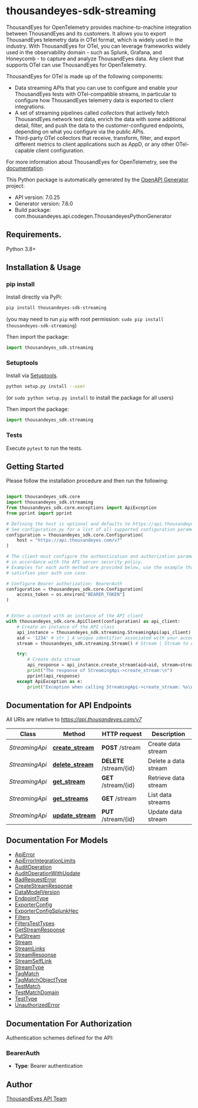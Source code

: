 # thousandeyes-sdk-streaming
ThousandEyes for OpenTelemetry provides machine-to-machine integration between ThousandEyes and its customers. It allows you to export ThousandEyes telemetry data in OTel format, which is widely used in the industry. With ThousandEyes for OTel, you can leverage frameworks widely used in the observability domain - such as Splunk, Grafana, and Honeycomb - to capture and analyze ThousandEyes data. Any client that supports OTel can use ThousandEyes for OpenTelemetry.

ThousandEyes for OTel is made up of the following components:

* Data streaming APIs that you can use to configure and enable your ThousandEyes tests with OTel-compatible streams,
in particular to configure how ThousandEyes telemetry data is exported to client integrations.
* A set of streaming pipelines called _collectors_ that actively fetch ThousandEyes network test data, enrich the data with some additional
detail, filter, and push the data to the customer-configured endpoints, depending on what you configure via the public APIs.
* Third-party OTel collectors that receive, transform, filter, and export different metrics to client applications such as AppD, or any other OTel-capable client
configuration.

For more information about ThousandEyes for OpenTelemetry, see the [documentation](https://docs.thousandeyes.com/product-documentation/api/opentelemetry).


This Python package is automatically generated by the [OpenAPI Generator](https://openapi-generator.tech) project:

- API version: 7.0.25
- Generator version: 7.6.0
- Build package: com.thousandeyes.api.codegen.ThousandeyesPythonGenerator

## Requirements.

Python 3.8+

## Installation & Usage
### pip install

Install directly via PyPi:

```sh
pip install thousandeyes-sdk-streaming
```
(you may need to run `pip` with root permission: `sudo pip install thousandeyes-sdk-streaming`)

Then import the package:
```python
import thousandeyes_sdk.streaming
```

### Setuptools

Install via [Setuptools](http://pypi.python.org/pypi/setuptools).

```sh
python setup.py install --user
```
(or `sudo python setup.py install` to install the package for all users)

Then import the package:
```python
import thousandeyes_sdk.streaming
```

### Tests

Execute `pytest` to run the tests.

## Getting Started

Please follow the installation procedure and then run the following:

```python

import thousandeyes_sdk.core
import thousandeyes_sdk.streaming
from thousandeyes_sdk.core.exceptions import ApiException
from pprint import pprint

# Defining the host is optional and defaults to https://api.thousandeyes.com/v7
# See configuration.py for a list of all supported configuration parameters.
configuration = thousandeyes_sdk.core.Configuration(
    host = "https://api.thousandeyes.com/v7"
)

# The client must configure the authentication and authorization parameters
# in accordance with the API server security policy.
# Examples for each auth method are provided below, use the example that
# satisfies your auth use case.

# Configure Bearer authorization: BearerAuth
configuration = thousandeyes_sdk.core.Configuration(
    access_token = os.environ["BEARER_TOKEN"]
)


# Enter a context with an instance of the API client
with thousandeyes_sdk.core.ApiClient(configuration) as api_client:
    # Create an instance of the API class
    api_instance = thousandeyes_sdk.streaming.StreamingApi(api_client)
    aid = '1234' # str | A unique identifier associated with your account group. You can retrieve your `AccountGroupId` from the `/account-groups` endpoint. Note that you must be assigned to the target account group. Specifying this parameter without being assigned to the target account group will result in an error response. (optional)
    stream = thousandeyes_sdk.streaming.Stream() # Stream | Stream to configure (optional)

    try:
        # Create data stream
        api_response = api_instance.create_stream(aid=aid, stream=stream)
        print("The response of StreamingApi->create_stream:\n")
        pprint(api_response)
    except ApiException as e:
        print("Exception when calling StreamingApi->create_stream: %s\n" % e)

```

## Documentation for API Endpoints

All URIs are relative to *https://api.thousandeyes.com/v7*

Class | Method | HTTP request | Description
------------ | ------------- | ------------- | -------------
*StreamingApi* | [**create_stream**](https://github.com/thousandeyes/thousandeyes-sdk-python//tree/main/thousandeyes-sdk-streaming/docs/StreamingApi.md#create_stream) | **POST** /stream | Create data stream
*StreamingApi* | [**delete_stream**](https://github.com/thousandeyes/thousandeyes-sdk-python//tree/main/thousandeyes-sdk-streaming/docs/StreamingApi.md#delete_stream) | **DELETE** /stream/{id} | Delete a data stream
*StreamingApi* | [**get_stream**](https://github.com/thousandeyes/thousandeyes-sdk-python//tree/main/thousandeyes-sdk-streaming/docs/StreamingApi.md#get_stream) | **GET** /stream/{id} | Retrieve data stream
*StreamingApi* | [**get_streams**](https://github.com/thousandeyes/thousandeyes-sdk-python//tree/main/thousandeyes-sdk-streaming/docs/StreamingApi.md#get_streams) | **GET** /stream | List data streams
*StreamingApi* | [**update_stream**](https://github.com/thousandeyes/thousandeyes-sdk-python//tree/main/thousandeyes-sdk-streaming/docs/StreamingApi.md#update_stream) | **PUT** /stream/{id} | Update data stream


## Documentation For Models

 - [ApiError](https://github.com/thousandeyes/thousandeyes-sdk-python//tree/main/thousandeyes-sdk-streaming/docs/ApiError.md)
 - [ApiErrorIntegrationLimits](https://github.com/thousandeyes/thousandeyes-sdk-python//tree/main/thousandeyes-sdk-streaming/docs/ApiErrorIntegrationLimits.md)
 - [AuditOperation](https://github.com/thousandeyes/thousandeyes-sdk-python//tree/main/thousandeyes-sdk-streaming/docs/AuditOperation.md)
 - [AuditOperationWithUpdate](https://github.com/thousandeyes/thousandeyes-sdk-python//tree/main/thousandeyes-sdk-streaming/docs/AuditOperationWithUpdate.md)
 - [BadRequestError](https://github.com/thousandeyes/thousandeyes-sdk-python//tree/main/thousandeyes-sdk-streaming/docs/BadRequestError.md)
 - [CreateStreamResponse](https://github.com/thousandeyes/thousandeyes-sdk-python//tree/main/thousandeyes-sdk-streaming/docs/CreateStreamResponse.md)
 - [DataModelVersion](https://github.com/thousandeyes/thousandeyes-sdk-python//tree/main/thousandeyes-sdk-streaming/docs/DataModelVersion.md)
 - [EndpointType](https://github.com/thousandeyes/thousandeyes-sdk-python//tree/main/thousandeyes-sdk-streaming/docs/EndpointType.md)
 - [ExporterConfig](https://github.com/thousandeyes/thousandeyes-sdk-python//tree/main/thousandeyes-sdk-streaming/docs/ExporterConfig.md)
 - [ExporterConfigSplunkHec](https://github.com/thousandeyes/thousandeyes-sdk-python//tree/main/thousandeyes-sdk-streaming/docs/ExporterConfigSplunkHec.md)
 - [Filters](https://github.com/thousandeyes/thousandeyes-sdk-python//tree/main/thousandeyes-sdk-streaming/docs/Filters.md)
 - [FiltersTestTypes](https://github.com/thousandeyes/thousandeyes-sdk-python//tree/main/thousandeyes-sdk-streaming/docs/FiltersTestTypes.md)
 - [GetStreamResponse](https://github.com/thousandeyes/thousandeyes-sdk-python//tree/main/thousandeyes-sdk-streaming/docs/GetStreamResponse.md)
 - [PutStream](https://github.com/thousandeyes/thousandeyes-sdk-python//tree/main/thousandeyes-sdk-streaming/docs/PutStream.md)
 - [Stream](https://github.com/thousandeyes/thousandeyes-sdk-python//tree/main/thousandeyes-sdk-streaming/docs/Stream.md)
 - [StreamLinks](https://github.com/thousandeyes/thousandeyes-sdk-python//tree/main/thousandeyes-sdk-streaming/docs/StreamLinks.md)
 - [StreamResponse](https://github.com/thousandeyes/thousandeyes-sdk-python//tree/main/thousandeyes-sdk-streaming/docs/StreamResponse.md)
 - [StreamSelfLink](https://github.com/thousandeyes/thousandeyes-sdk-python//tree/main/thousandeyes-sdk-streaming/docs/StreamSelfLink.md)
 - [StreamType](https://github.com/thousandeyes/thousandeyes-sdk-python//tree/main/thousandeyes-sdk-streaming/docs/StreamType.md)
 - [TagMatch](https://github.com/thousandeyes/thousandeyes-sdk-python//tree/main/thousandeyes-sdk-streaming/docs/TagMatch.md)
 - [TagMatchObjectType](https://github.com/thousandeyes/thousandeyes-sdk-python//tree/main/thousandeyes-sdk-streaming/docs/TagMatchObjectType.md)
 - [TestMatch](https://github.com/thousandeyes/thousandeyes-sdk-python//tree/main/thousandeyes-sdk-streaming/docs/TestMatch.md)
 - [TestMatchDomain](https://github.com/thousandeyes/thousandeyes-sdk-python//tree/main/thousandeyes-sdk-streaming/docs/TestMatchDomain.md)
 - [TestType](https://github.com/thousandeyes/thousandeyes-sdk-python//tree/main/thousandeyes-sdk-streaming/docs/TestType.md)
 - [UnauthorizedError](https://github.com/thousandeyes/thousandeyes-sdk-python//tree/main/thousandeyes-sdk-streaming/docs/UnauthorizedError.md)


<a id="documentation-for-authorization"></a>
## Documentation For Authorization


Authentication schemes defined for the API:
<a id="BearerAuth"></a>
### BearerAuth

- **Type**: Bearer authentication


## Author

<a href="mailto:api-team@thousandeyes.com">ThousandEyes API Team </a>


